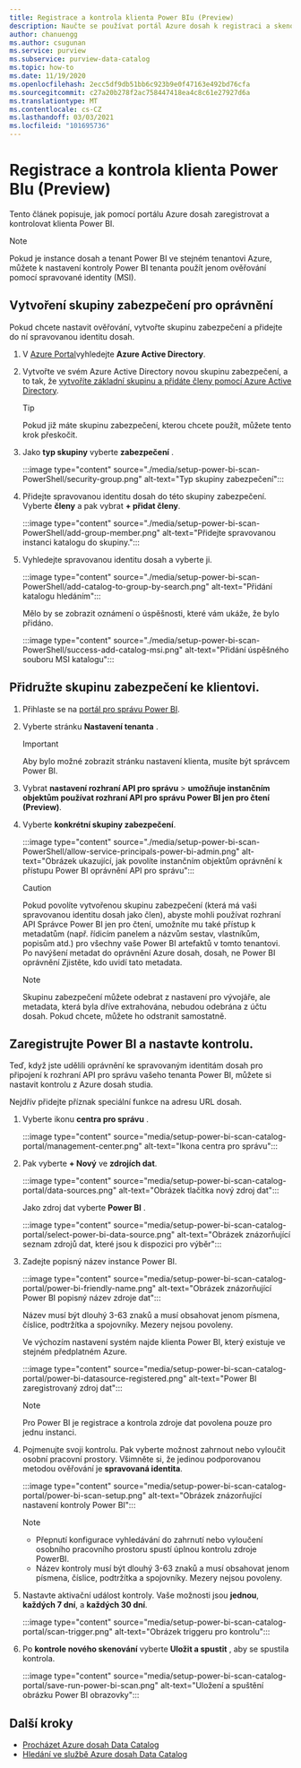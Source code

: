 ```yaml
---
title: Registrace a kontrola klienta Power BIu (Preview)
description: Naučte se používat portál Azure dosah k registraci a skenování klienta Power BI.
author: chanuengg
ms.author: csugunan
ms.service: purview
ms.subservice: purview-data-catalog
ms.topic: how-to
ms.date: 11/19/2020
ms.openlocfilehash: 2ecc5df9db51bb6c923b9e0f47163e492bd76cfa
ms.sourcegitcommit: c27a20b278f2ac758447418ea4c8c61e27927d6a
ms.translationtype: MT
ms.contentlocale: cs-CZ
ms.lasthandoff: 03/03/2021
ms.locfileid: "101695736"
---
```

# <a name="register-and-scan-a-power-bi-tenant-preview"></a>Registrace a kontrola klienta Power BIu (Preview)

Tento článek popisuje, jak pomocí portálu Azure dosah zaregistrovat a kontrolovat klienta Power BI.

> [!Note]
> Pokud je instance dosah a tenant Power BI ve stejném tenantovi Azure, můžete k nastavení kontroly Power BI tenanta použít jenom ověřování pomocí spravované identity (MSI). 

## <a name="create-a-security-group-for-permissions"></a>Vytvoření skupiny zabezpečení pro oprávnění

Pokud chcete nastavit ověřování, vytvořte skupinu zabezpečení a přidejte do ní spravovanou identitu dosah.

1. V [Azure Portal](https://portal.azure.com)vyhledejte **Azure Active Directory**.
1. Vytvořte ve svém Azure Active Directory novou skupinu zabezpečení, a to tak, že [vytvoříte základní skupinu a přidáte členy pomocí Azure Active Directory](../active-directory/fundamentals/active-directory-groups-create-azure-portal.md).

    > [!Tip]
    > Pokud již máte skupinu zabezpečení, kterou chcete použít, můžete tento krok přeskočit.

1. Jako **typ skupiny** vyberte **zabezpečení** .

    :::image type="content" source="./media/setup-power-bi-scan-PowerShell/security-group.png" alt-text="Typ skupiny zabezpečení":::

1. Přidejte spravovanou identitu dosah do této skupiny zabezpečení. Vyberte **členy** a pak vybrat **+ přidat členy**.

    :::image type="content" source="./media/setup-power-bi-scan-PowerShell/add-group-member.png" alt-text="Přidejte spravovanou instanci katalogu do skupiny.":::

1. Vyhledejte spravovanou identitu dosah a vyberte ji.

    :::image type="content" source="./media/setup-power-bi-scan-PowerShell/add-catalog-to-group-by-search.png" alt-text="Přidání katalogu hledáním":::

    Mělo by se zobrazit oznámení o úspěšnosti, které vám ukáže, že bylo přidáno.

    :::image type="content" source="./media/setup-power-bi-scan-PowerShell/success-add-catalog-msi.png" alt-text="Přidání úspěšného souboru MSI katalogu":::

## <a name="associate-the-security-group-with-the-tenant"></a>Přidružte skupinu zabezpečení ke klientovi.

1. Přihlaste se na [portál pro správu Power BI](https://app.powerbi.com/admin-portal/tenantSettings).
1. Vyberte stránku **Nastavení tenanta** .

    > [!Important]
    > Aby bylo možné zobrazit stránku nastavení klienta, musíte být správcem Power BI.

1. Vybrat **nastavení rozhraní API pro správu**  >  **umožňuje instančním objektům používat rozhraní API pro správu Power BI jen pro čtení (Preview)**.
1. Vyberte **konkrétní skupiny zabezpečení**.

    :::image type="content" source="./media/setup-power-bi-scan-PowerShell/allow-service-principals-power-bi-admin.png" alt-text="Obrázek ukazující, jak povolíte instančním objektům oprávnění k přístupu Power BI oprávnění API pro správu":::

    > [!Caution]
    > Pokud povolíte vytvořenou skupinu zabezpečení (která má vaši spravovanou identitu dosah jako člen), abyste mohli používat rozhraní API Správce Power BI jen pro čtení, umožníte mu také přístup k metadatům (např. řídicím panelem a názvům sestav, vlastníkům, popisům atd.) pro všechny vaše Power BI artefaktů v tomto tenantovi. Po navýšení metadat do oprávnění Azure dosah, dosah, ne Power BI oprávnění Zjistěte, kdo uvidí tato metadata.

    > [!Note]
    > Skupinu zabezpečení můžete odebrat z nastavení pro vývojáře, ale metadata, která byla dříve extrahována, nebudou odebrána z účtu dosah. Pokud chcete, můžete ho odstranit samostatně.

## <a name="register-your-power-bi-and-set-up-a-scan"></a>Zaregistrujte Power BI a nastavte kontrolu.

Teď, když jste udělili oprávnění ke spravovaným identitám dosah pro připojení k rozhraní API pro správu vašeho tenanta Power BI, můžete si nastavit kontrolu z Azure dosah studia.

Nejdřív přidejte příznak speciální funkce na adresu URL dosah. 

1. Vyberte ikonu **centra pro správu** .

    :::image type="content" source="media/setup-power-bi-scan-catalog-portal/management-center.png" alt-text="Ikona centra pro správu":::

1. Pak vyberte **+ Nový** ve **zdrojích dat**.

    :::image type="content" source="media/setup-power-bi-scan-catalog-portal/data-sources.png" alt-text="Obrázek tlačítka nový zdroj dat":::

    Jako zdroj dat vyberte **Power BI** .

    :::image type="content" source="media/setup-power-bi-scan-catalog-portal/select-power-bi-data-source.png" alt-text="Obrázek znázorňující seznam zdrojů dat, které jsou k dispozici pro výběr":::

3. Zadejte popisný název instance Power BI.

    :::image type="content" source="media/setup-power-bi-scan-catalog-portal/power-bi-friendly-name.png" alt-text="Obrázek znázorňující Power BI popisný název zdroje dat":::

    Název musí být dlouhý 3-63 znaků a musí obsahovat jenom písmena, číslice, podtržítka a spojovníky.  Mezery nejsou povoleny.

    Ve výchozím nastavení systém najde klienta Power BI, který existuje ve stejném předplatném Azure.

    :::image type="content" source="media/setup-power-bi-scan-catalog-portal/power-bi-datasource-registered.png" alt-text="Power BI zaregistrovaný zdroj dat":::

    > [!Note]
    > Pro Power BI je registrace a kontrola zdroje dat povolena pouze pro jednu instanci.


4. Pojmenujte svoji kontrolu. Pak vyberte možnost zahrnout nebo vyloučit osobní pracovní prostory. Všimněte si, že jedinou podporovanou metodou ověřování je **spravovaná identita**.

    :::image type="content" source="media/setup-power-bi-scan-catalog-portal/power-bi-scan-setup.png" alt-text="Obrázek znázorňující nastavení kontroly Power BI":::

    > [!Note]
    > * Přepnutí konfigurace vyhledávání do zahrnutí nebo vyloučení osobního pracovního prostoru spustí úplnou kontrolu zdroje PowerBI.
    > * Název kontroly musí být dlouhý 3-63 znaků a musí obsahovat jenom písmena, číslice, podtržítka a spojovníky. Mezery nejsou povoleny.

5. Nastavte aktivační událost kontroly. Vaše možnosti jsou **jednou**, **každých 7 dní**, a **každých 30 dní**.

    :::image type="content" source="media/setup-power-bi-scan-catalog-portal/scan-trigger.png" alt-text="Obrázek triggeru pro kontrolu":::

6. Po **kontrole nového skenování** vyberte **Uložit a spustit** , aby se spustila kontrola.

    :::image type="content" source="media/setup-power-bi-scan-catalog-portal/save-run-power-bi-scan.png" alt-text="Uložení a spuštění obrázku Power BI obrazovky":::

## <a name="next-steps"></a>Další kroky

- [Procházet Azure dosah Data Catalog](how-to-browse-catalog.md)
- [Hledání ve službě Azure dosah Data Catalog](how-to-search-catalog.md)
